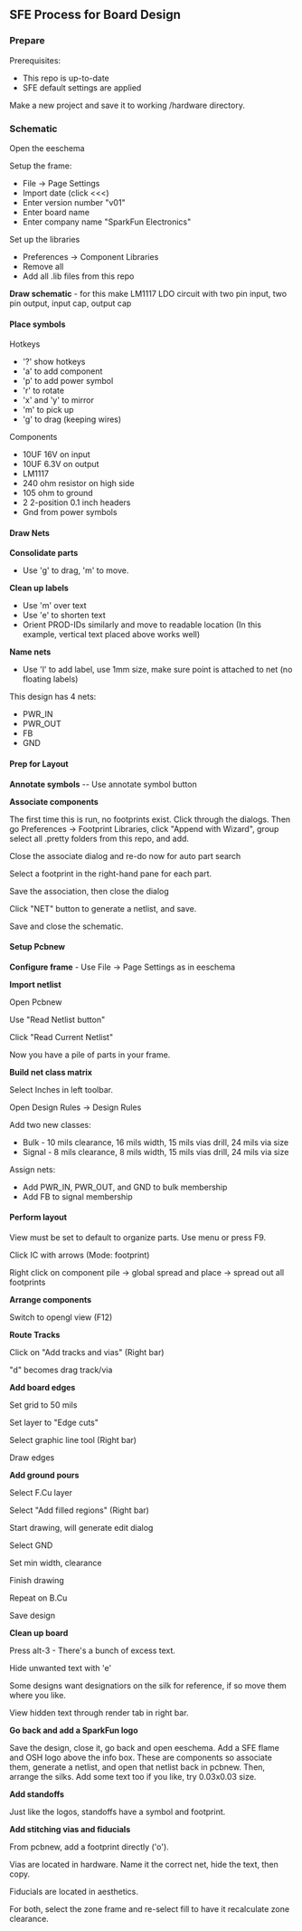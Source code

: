 ## SFE Process for Board Design

### Prepare

Prerequisites:

* This repo is up-to-date
* SFE default settings are applied

Make a new project and save it to working /hardware directory.

### Schematic

Open the eeschema

Setup the frame:
* File -> Page Settings
* Import date (click <<<)
* Enter version number "v01"
* Enter board name
* Enter company name "SparkFun Electronics"

Set up the libraries
* Preferences -> Component Libraries
* Remove all
* Add all .lib files from this repo

**Draw schematic** - for this make LM1117 LDO circuit with two pin input, two pin output, input cap, output cap

#### Place symbols

Hotkeys

* '?' show hotkeys
* 'a' to add component
* 'p' to add power symbol
* 'r' to rotate
* 'x' and 'y' to mirror
* 'm' to pick up
* 'g' to drag (keeping wires)

Components

* 10UF 16V on input
* 10UF 6.3V on output
* LM1117
* 240 ohm resistor on high side
* 105 ohm to ground
* 2 2-position 0.1 inch headers
* Gnd from power symbols

#### Draw Nets

**Consolidate parts**

* Use 'g' to drag, 'm' to move.

**Clean up labels**

* Use 'm' over text
* Use 'e' to shorten text
* Orient PROD-IDs similarly and move to readable location (In this example, vertical text placed above works well)

**Name nets**

* Use 'l' to add label, use 1mm size, make sure point is attached to net (no floating labels)

This design has 4 nets:
* PWR_IN
* PWR_OUT
* FB
* GND

#### Prep for Layout

**Annotate symbols** -- Use annotate symbol button

**Associate components**

The first time this is run, no footprints exist.  Click through the dialogs.  Then go Preferences -> Footprint Libraries, click "Append with Wizard", group select all .pretty folders from this repo, and add.

Close the associate dialog and re-do now for auto part search

Select a footprint in the right-hand pane for each part.

Save the association, then close the dialog

Click "NET" button to generate a netlist, and save.

Save and close the schematic.

#### Setup Pcbnew

**Configure frame** - Use File -> Page Settings as in eeschema

**Import netlist**

Open Pcbnew

Use "Read Netlist button"

Click "Read Current Netlist"

Now you have a pile of parts in your frame.

**Build net class matrix**

Select Inches in left toolbar.

Open Design Rules -> Design Rules

Add two new classes:

* Bulk - 10 mils clearance, 16 mils width, 15 mils vias drill, 24 mils via size
* Signal - 8 mils clearance, 8 mils width, 15 mils vias drill, 24 mils via size

Assign nets:

* Add PWR_IN, PWR_OUT, and GND to bulk membership
* Add FB to signal membership

#### Perform layout

View must be set to default to organize parts.  Use menu or press F9.

Click IC with arrows (Mode: footprint)

Right click on component pile -> global spread and place -> spread out all footprints

**Arrange components**

Switch to opengl view (F12)

**Route Tracks**

Click on "Add tracks and vias" (Right bar)

"d" becomes drag track/via

**Add board edges**

Set grid to 50 mils

Set layer to "Edge cuts"

Select graphic line tool (Right bar)

Draw edges

**Add ground pours**

Select F.Cu layer

Select "Add filled regions" (Right bar)

Start drawing, will generate edit dialog

Select GND

Set min width, clearance

Finish drawing

Repeat on B.Cu

Save design

**Clean up board**

Press alt-3 - There's a bunch of excess text.

Hide unwanted text with 'e'

Some designs want designatiors on the silk for reference, if so move them where you like.

View hidden text through render tab in right bar.

**Go back and add a SparkFun logo**

Save the design, close it, go back and open eeschema.  Add a SFE flame and OSH logo above the info box.  These are components so associate them, generate a netlist, and open that netlist back in pcbnew.  Then, arrange the silks.  Add some text too if you like, try 0.03x0.03 size.

**Add standoffs**

Just like the logos, standoffs have a symbol and footprint.

**Add stitching vias and fiducials**

From pcbnew, add a footprint directly ('o').

Vias are located in hardware.  Name it the correct net, hide the text, then copy.

Fiducials are located in aesthetics.

For both, select the zone frame and re-select fill to have it recalculate zone clearance.

